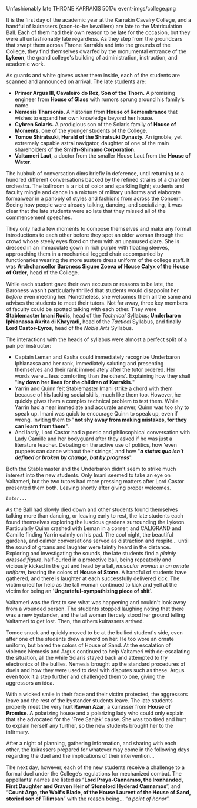 Unfashionably late
THRONE KARRAKIS
5017u
event-imgs/college.png

It is the first day of the academic year at the Karrakin Cavalry College, and a handful of kuirassers (soon-to-be kevalliers) are late to the Matriculation Ball. Each of them had their own reason to be late for the occasion, but they were all unfashionably late regardless. As they step from the groundcars that swept them across Throne Karrakis and into the grounds of the College, they find themselves dwarfed by the monumental entrance of the **Lykeon**, the grand college's building of administration, instruction, and academic work.

As guards and white gloves usher them inside, each of the students are scanned and announced on arrival. The late students are:

- **Primor Argus III, Cavaleiro do Roz, Son of the Thorn.** A promising engineer from __House of Glass__ with rumors sprung around his family's name.
- **Nemesis Tharsonis.** A historian from __House of Remembrance__ that wishes to expand her own knowledge beyond her house.
- **Cybren Solaris.** A prodigious son of the Solaris family of __House of Moments__, one of the younger students of the College.
- **Tomoe Shiratsuki, Herald of the Shiratsuki Dynasty.** An ignoble, yet extremely capable astral navigator, daughter of one of the main shareholders of the __Smith-Shimano Corporation__.
- **Valtameri Laut**, a doctor from the smaller House Laut from the __House of Water__.

The hubbub of conversation dims briefly in deference, until returning to a hundred different conversations backed by the refined strains of a chamber orchestra. The ballroom is a riot of color and sparkling light; students and faculty mingle and dance in a mixture of military uniforms and elaborate formalwear in a panoply of styles and fashions from across the Concern. Seeing how people were already talking, dancing, and socializing, it was clear that the late students were so late that they missed all of the commencement speeches.

They only had a few moments to compose themselves and make any formal introductions to each other before they spot an older woman through the crowd whose steely eyes fixed on them with an unamused glare. She is dressed in an immaculate gown in rich purple with floating sleeves, approaching them in a mechanical legged chair accompanied by functionaries wearing the more austere dress uniform of the college staff. It was **Archchancellor Baroness Sigune Zoeva of House Calyx of the House of Order**, head of the College.

While each student gave their own excuses or reasons to be late, the Baroness wasn't particularly thrilled that students would disappoint her *before* even meeting her. Nonetheless, she welcomes them all the same and advises the students to meet their tutors. Not far away, three key members of faculty could be spotted talking with each other. They were **Stablemaster Imani Rudis**, head of the *Technical* Syllabus; **Underbaron Iphianassa Akrita di Khayradi**, head of the *Tactical* Syllabus, and finally **Lord Castor-Eyros**, head of the *Noble Arts* Syllabus.

The interactions with the heads of syllabus were almost a perfect split of a pair per instructor:
- Captain Leman and Kasha could immediately recognize Underbaron Iphianassa and her rank, immediately saluting and presenting themselves and their rank immediately after the tutor ordered. Her words were... less comforting than the others'. Explaining how they shall "**lay down her lives for the children of Karrakis.**"
- Yarrin and Quinn felt Stablemaster Imani strike a chord with them because of his lacking social skills, much like them too. However, he quickly gives them a complex technical problem to test them. While Yarrin had a near immediate and accurate answer, Quinn was too shy to speak up. Imani was quick to encourage Quinn to speak up, even if wrong. Inviting them to "**not shy away from making mistakes, for they can learn from them**".
- And lastly, Lord Castor had a poetic and philosophical conversation with Lady Camille and her bodyguard after they asked if he was just a literature teacher. Debating on the active use of politics, how 'even puppets can dance without their strings', and how "***a status quo isn't defined or broken by change, but by progress***".

Both the Stablemaster and the Underbaron didn't seem to strike much interest into the new students. Only Imani seemed to take an eye on Valtameri, but the two tutors had more pressing matters after Lord Castor presented them both. Leaving shortly after giving proper welcomes. 

*`Later...`*

As the Ball had slowly died down and other students found themselves talking more than dancing, or leaving early to rest, the late students each found themselves exploring the luscious gardens surrounding the Lykeon. Particularly Quinn crashed with Leman in a corner, and CALIGRAND and Camille finding Yarrin calmly on his pad. The cool night, the beautiful gardens, and calmer conversations served as distraction and respite... until the sound of groans and laughter were faintly heard in the distance. Exploring and investigating the sounds, the late students find a *plainly dressed figure*, half-curled in a protective ball, being repeatedly and viciously kicked in the gut and head by a tall, *muscular woman in an ornate uniform*, bearing the colors of **House of Stone.** A handful of students have gathered, and there is laughter at each successfully delivered kick. The victim cried for help as the tall woman continued to kick and yell at the victim for being an '**Ungrateful-sympathizing piece of shit**'. 

Valtameri was the first to see what was happening and couldn't look away from a wounded person. The students stopped laughing noting that there was a new bystander, and the tall woman fiercely stood her ground telling Valtameri to get lost. Then, the others kuirassers arrived.

Tomoe snuck and quickly moved to be at the bullied student's side, even after one of the students drew a sword on her. He too wore an ornate uniform, but bared the colors of House of Sand. At the escalation of violence Nemesis and Argus continued to help Valtameri with de-escalating the situation, all the while Solaris stayed back and attempted to fry electronics of the bullies. Nemesis brought up the standard procedures of duels and how they were used to deal with disputes such as these. Argus even took it a step further and challenged them to one, giving the aggressors an idea.

With a wicked smile in their face and their victim protected, the aggressors leave and the rest of the bystander students leave. The late students properly meet the very hurt **Rawan Azar**, a kuirasser from **House of Promise**. A polarizing house and a polarizing lady who could only explain that she advocated for the 'Free Sanjak' cause. She was too tired and hurt to explain herself any further, so the new students brought her to the infirmary.

After a night of planning, gathering information, and sharing with each other, the kuirassers prepared for whatever may come in the following days regarding the duel and the implications of their intervention... 

The next day, however, each of the new students receive a challenge to a formal duel under the College’s regulations for mechanized combat. The appellants’ names are listed as “**Lord Praya-Cannamos, the Ironhanded, First Daughter and Graven Heir of Stonelord Hyderad Cannamos**”, and “**Count Argo, the Wolf’s Blade, of the House Laurent of the House of Sand, storied son of Tilimsan**” with the reason being... “*a point of honor*”.